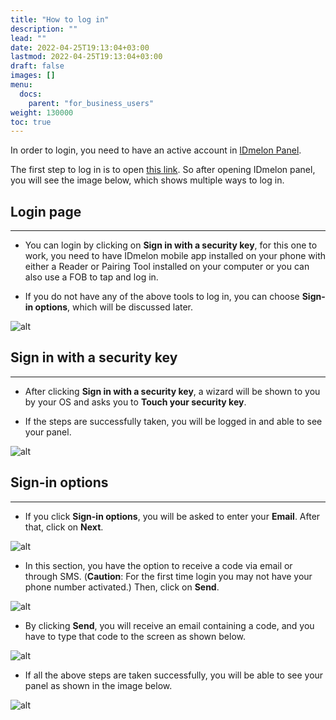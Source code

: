 ```yaml
---
title: "How to log in"
description: ""
lead: ""
date: 2022-04-25T19:13:04+03:00
lastmod: 2022-04-25T19:13:04+03:00
draft: false
images: []
menu:
  docs:
    parent: "for_business_users"
weight: 130000
toc: true
---
```


In order to login, you need to have an active account in [IDmelon Panel](https://panel.idmelon.com).

The first step to log in is to open [this link](https://panel.idmelon.com). So after opening IDmelon panel, you will see the image below, which shows multiple ways to log in.

## Login page

---

- You can login by clicking on **Sign in with a security key**, for this one to work, you need to have IDmelon mobile app installed on your phone with either a Reader or Pairing Tool installed on your computer or you can also use a FOB to tap and log in.

- If you do not have any of the above tools to log in, you can choose **Sign-in options**, which will be discussed later.

![alt](/images/vendor/Panel/workspace/1.png)

## Sign in with a security key

---

- After clicking **Sign in with a security key**, a wizard will be shown to you by your OS and asks you to **Touch your security key**.

- If the steps are successfully taken, you will be logged in and able to see your panel.

![alt](/images/vendor/UserPanel/enduserlogin_3.png)

## Sign-in options

---

- If you click **Sign-in options**, you will be asked to enter your **Email**. After that, click on **Next**.

![alt](/images/vendor/UserPanel/enduserlogin_4.png)

- In this section, you have the option to receive a code via email or through SMS. (**Caution**: For the first time login you may not have your phone number activated.) Then, click on **Send**.

![alt](/images/vendor/UserPanel/enduserlogin_5.png)

- By clicking **Send**, you will receive an email containing a code, and you have to type that code to the screen as shown below.

![alt](/images/vendor/UserPanel/enduserlogin_6.png)

- If all the above steps are taken successfully, you will be able to see your panel as shown in the image below.

![alt](/images/vendor/UserPanel/myappsu_2.png)
